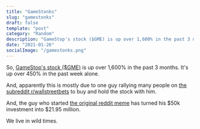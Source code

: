 ```yaml
---
title: "GameStonks"
slug: "gamestonks"
draft: false
template: "post"
category: "Random"
description: "GameStop's stock ($GME) is up over 1,600% in the past 3 months. It's up over 450% in the past week alone."
date: "2021-01-26"
socialImage: "/gamestonks.png"
---
```


So, [GameStop's stock (\$GME)](https://finance.yahoo.com/quote/GME) is up over 1,600% in the past 3 months. It's up over 450% in the past week alone.

And, apparently this is mostly due to one guy rallying many people on [the subreddit r/wallstreetbets](https://reddit.com/r/wallstreetbets) to buy and hold the stock with him.

And, the guy who started [the original reddit meme](https://www.reddit.com/r/wallstreetbets/comments/l5nphz/gme_yolo_update_jan_26_2021/) has turned his $50k investment into $21.95 million.

We live in wild times.
